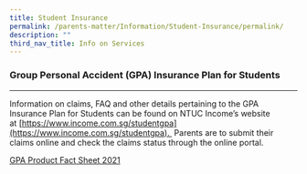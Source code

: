 ```yaml
---
title: Student Insurance
permalink: /parents-matter/Information/Student-Insurance/permalink/
description: ""
third_nav_title: Info on Services
---
```

### **Group Personal Accident (GPA) Insurance Plan for Students**
---
Information on claims, FAQ and other details pertaining to the GPA Insurance Plan for Students can be found on NTUC Income’s website at [https://www.income.com.sg/studentgpa](https://www.income.com.sg/studentgpa).  Parents are to submit their claims online and check the claims status through the online portal.

[GPA Product Fact Sheet 2021](/files/GPA-Product-Fact-Sheet-2021.pdf)